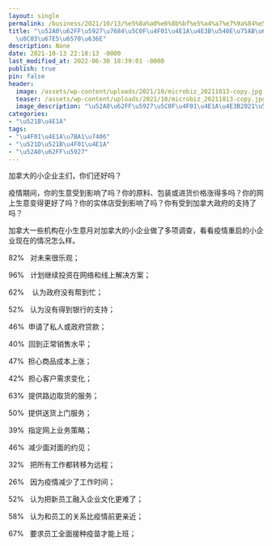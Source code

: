 ```yaml
---
layout: single
permalink: /business/2021/10/13/%e5%8a%a0%e6%8b%bf%e5%a4%a7%e7%9a%84%e5%b0%8f%e4%bc%81%e4%b8%9a%e4%b8%bb%e5%90%8e%e7%96%ab%e6%83%85%e6%97%b6%e6%9c%9f%e8%b0%83%e6%9f%a5%e6%95%b0%e6%8d%ae/
title: "\u52A0\u62FF\u5927\u7684\u5C0F\u4F01\u4E1A\u4E3B\u540E\u75AB\u60C5\u65F6\u671F\
  \u8C03\u67E5\u6570\u636E"
description: None
date: 2021-10-13 22:18:13 -0000
last_modified_at: 2022-06-30 18:39:01 -0000
publish: true
pin: false
header:
  image: /assets/wp-content/uploads/2021/10/microbiz_20211013-copy.jpg
  teaser: /assets/wp-content/uploads/2021/10/microbiz_20211013-copy.jpg
  image_description: "\u52A0\u62FF\u5927\u5C0F\u4F01\u4E1A\u4E3B2021\u5E74\u75AB\u60C5\u540E\u671F"
categories:
- "\u521B\u4E1A"
tags:
- "\u4F01\u4E1A\u7BA1\u7406"
- "\u521D\u521B\u4F01\u4E1A"
- "\u52A0\u62FF\u5927"
---
```

加拿大的小企业主们，你们还好吗？

疫情期间，你的生意受到影响了吗？你的原料、包装或进货价格涨得多吗？你的网上生意变得更好了吗？你的实体店受到影响了吗？你有受到加拿大政府的支持了吗？

加拿大一些机构在小生意月对加拿大的小企业做了多项调查，看看疫情重启的小企业现在的情况怎么样。

82%   对未来很乐观；

96%   计划继续投资在网络和线上解决方案；

62%    认为政府没有帮到忙；

52%   认为没有得到银行的支持；

46%  申请了私人或政府贷款；

40%  回到正常销售水平； 

47%  担心商品成本上涨；

42%  担心客户需求变化；

63%  提供路边取货的服务；

50%  提供送货上门服务；

39%  指定网上业务策略；

46%  减少面对面的约见；

32%   把所有工作都转移为远程；

26%   因为疫情减少了工作时间；

52%   认为把新员工融入企业文化更难了；

58%   认为和员工的关系比疫情前更亲近；

67%   要求员工全面接种疫苗才能上班；

